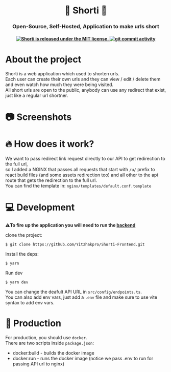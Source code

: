 <div align='center'>

# **🔗 Shorti 🔗**

</div>

<div align='center'>

### Open-Source, Self-Hosted, Application to make urls short

</div>

<h4 align='center'>
    <a href="https://github.com/Yitzhakpro/Shorti-Frontend/blob/master/LICENSE">
        <img src="https://img.shields.io/badge/license-MIT-blue.svg" alt="Shorti is released under the MIT license." />
    </a>
    <a href="https://github.com/Yitzhakpro/Shorti-Frontend/issues">
        <img src="https://img.shields.io/github/commit-activity/m/Yitzhakpro/Shorti-Frontend" alt="git commit activity" />
    </a>
</h4>

# About the project

Shorti is a web application which used to shorten urls.
<br/>
Each user can create their own urls and they can view / edit / delete them and even watch how much they were being visited.
<br/>
All short urls are open to the public, anybody can use any redirect that exist, just like a regular url shortner.

# 📷 Screenshots

# 🔥 How does it work?

We want to pass redirect link request directly to our API to get redirection to the full url, <br>
so I added a NGINX that passes all requests that start with `/u/` prefix to react build files (and some assets redirection too) and all other to the api route that gets the redirection to the full url.<br>
You can find the template in: `nginx/templates/default.conf.template`

# 💻 Development

**⚠️To fire up the application you will need to run the [backend](https://github.com/Yitzhakpro/Shorti-Backend)**

clone the project:

```console
$ git clone https://github.com/Yitzhakpro/Shorti-Frontend.git
```

Install the deps:

```console
$ yarn
```

Run dev

```console
$ yarn dev
```

You can change the deafult API URL in `src/config/endpoints.ts`.<br>
You can also add env vars, just add a `.env` file and make sure to use vite syntax to add env vars.

# 🚀 Production

For production, you should use `docker`.
</br>
There are two scripts inside `package.json`:

- docker:build - builds the docker image
- docker:run - runs the docker image (notice we pass .env to run for passing API url to nginx)

